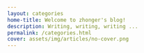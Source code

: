 ```yaml
---
layout: categories
home-title: Welcome to zhonger's blog!
description: Writing, writing, writing ...
permalink: /categories.html
cover: assets/img/articles/no-cover.png
---
```

